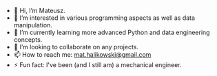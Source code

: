 - 👋 Hi, I’m Mateusz.
- 👀 I’m interested in various programming aspects as well as data manipulation.
- 🌱 I’m currently learning more advanced Python and data engineering concepts.
- 💞️ I’m looking to collaborate on any projects.
- 📫 How to reach me: mat.halikowski@gmail.com
- ⚡ Fun fact: I've been (and I still am) a mechanical engineer.
<!---
halikowski/halikowski is a ✨ special ✨ repository because its `README.md` (this file) appears on your GitHub profile.
You can click the Preview link to take a look at your changes.
--->
